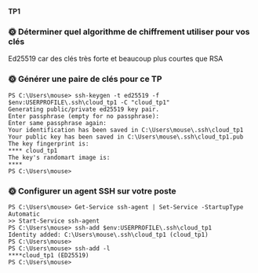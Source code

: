 **TP1**

### 🌞 Déterminer quel algorithme de chiffrement utiliser pour vos clés
Ed25519 car des clés très forte et beaucoup plus courtes que RSA  


### 🌞 Générer une paire de clés pour ce TP
```
PS C:\Users\mouse> ssh-keygen -t ed25519 -f $env:USERPROFILE\.ssh\cloud_tp1 -C "cloud_tp1"
Generating public/private ed25519 key pair.
Enter passphrase (empty for no passphrase):
Enter same passphrase again:
Your identification has been saved in C:\Users\mouse\.ssh\cloud_tp1
Your public key has been saved in C:\Users\mouse\.ssh\cloud_tp1.pub
The key fingerprint is:
**** cloud_tp1
The key's randomart image is:
****
PS C:\Users\mouse>
```

### 🌞 Configurer un agent SSH sur votre poste
```
PS C:\Users\mouse> Get-Service ssh-agent | Set-Service -StartupType Automatic
>> Start-Service ssh-agent
PS C:\Users\mouse> ssh-add $env:USERPROFILE\.ssh\cloud_tp1
Identity added: C:\Users\mouse\.ssh\cloud_tp1 (cloud_tp1)
PS C:\Users\mouse>
PS C:\Users\mouse> ssh-add -l
****cloud_tp1 (ED25519)
PS C:\Users\mouse>
```
